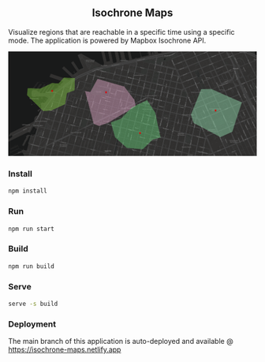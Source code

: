 <div align="center">
  <h2>Isochrone Maps</h2>
</div>

Visualize regions that are reachable in a specific time using a specific mode. The application is powered by Mapbox Isochrone API.

![Sample image](/images/sample.png)

### Install

```sh
npm install
```

### Run

```sh
npm run start
```

### Build

```sh
npm run build
```

### Serve

```sh
serve -s build
```

### Deployment

The main branch of this application is auto-deployed and available @ https://isochrone-maps.netlify.app
